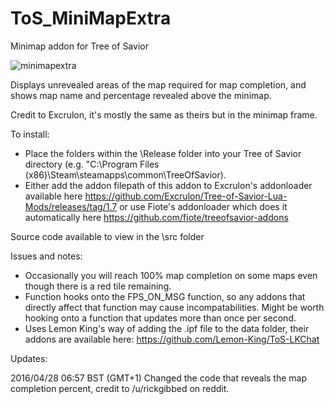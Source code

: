 # ToS_MiniMapExtra
Minimap addon for Tree of Savior

![minimapextra](https://raw.githubusercontent.com/Maytch/ToS_MiniMapExtra/master/minimapextra-screenshot.jpg)

Displays unrevealed areas of the map required for map completion, and shows map name and percentage revealed above the minimap.

Credit to Excrulon, it's mostly the same as theirs but in the minimap frame.

To install:
 - Place the folders within the \Release folder into your Tree of Savior directory (e.g. "C:\Program Files (x86)\Steam\steamapps\common\TreeOfSavior\).
 - Either add the addon filepath of this addon to Excrulon's addonloader available here https://github.com/Excrulon/Tree-of-Savior-Lua-Mods/releases/tag/1.7 or use Fiote's addonloader which does it automatically here https://github.com/fiote/treeofsavior-addons

Source code available to view in the \src folder

Issues and notes:
- Occasionally you will reach 100% map completion on some maps even though there is a red tile remaining.
- Function hooks onto the FPS_ON_MSG function, so any addons that directly affect that function may cause incompatabilities. Might be worth hooking onto a function that updates more than once per second.
- Uses Lemon King's way of adding the .ipf file to the data folder, their addons are available here: https://github.com/Lemon-King/ToS-LKChat

Updates:

2016/04/28 06:57 BST (GMT+1) Changed the code that reveals the map completion percent, credit to /u/rickgibbed on reddit.
